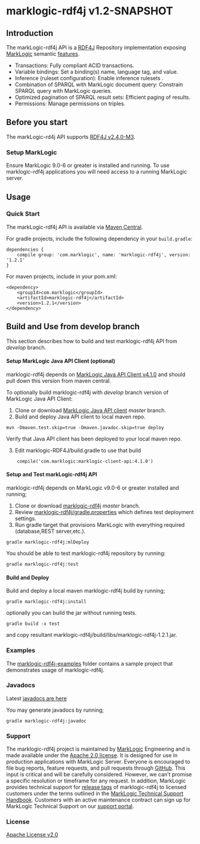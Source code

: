 # marklogic-rdf4j v1.2-SNAPSHOT

## Introduction

The markLogic-rdf4j API is a [RDF4J](http://rdf4j.org/) Repository
implementation exposing [MarkLogic](http://www.marklogic.com) semantic
[features](http://www.marklogic.com/what-is-marklogic/features/semantics/).

* Transactions: Fully compliant ACID transactions.
* Variable bindings: Set a binding(s) name, language tag, and value.
* Inference (ruleset configuration): Enable inference rulesets .
* Combination of SPARQL with MarkLogic document query: Constrain SPARQL query with MarkLogic queries.
* Optimized pagination of SPARQL result sets: Efficient paging of results.
* Permissions: Manage permissions on triples.

## Before you start

The markLogic-rd4j API supports [RDF4J v2.4.0-M3](http://rdf4j.org/).

### Setup MarkLogic

Ensure MarkLogic 9.0-6 or greater is installed and running. To use
marklogic-rdf4j applications you will need access to a running MarkLogic
server.

## Usage

### Quick Start

The markLogic-rdf4j API is available via [Maven
Central](http://central.maven.org/maven2/artifact/com.marklogic/marklogic-rdf4j/1.2.1).

For gradle projects, include the following dependency in your `build.gradle`:

```
dependencies {
    compile group: 'com.marklogic', name: 'marklogic-rdf4j', version: '1.2.1'
}
```

For maven projects, include in your pom.xml:

```
<dependency>
    <groupId>com.marklogic</groupId>
    <artifactId>marklogic-rdf4j</artifactId>
    <version>1.2.1</version>
</dependency>
```

## Build and Use from develop branch

This section describes how to build and test marklogic-rdf4j API from _develop_ branch.

#### Setup MarkLogic Java API Client (optional)

marklogic-rdf4j depends on 
[MarkLogic Java API Client v4.1.0](http://mvnrepository.com/artifact/com.marklogic/marklogic-client-api/4.1.0)
and should pull down this version from maven central.

To optionally build marklogic-rdf4j with _develop_ branch version of MarkLogic Java API Client:

1. Clone or download [MarkLogic Java API client](https://github.com/marklogic/java-client-api/tree/master) _master_ branch.
2. Build and deploy Java API client to local maven repo.

```
mvn -Dmaven.test.skip=true -Dmaven.javadoc.skip=true deploy
```

Verify that Java API client has been deployed to your local maven repo.

3. Edit marklogic-RDF4J/build.gradle to use that build

```
    compile('com.marklogic:marklogic-client-api:4.1.0') 

```


#### Setup and Test markLogic-rdf4j API

marklogic-rdf4j depends on MarkLogic v9.0-6 or greater installed and running;

1. Clone or download [marklogic-rdf4j](https://github.com/marklogic/marklogic-rdf4j/tree/master) _master_ branch.
2. Review [marklogic-rdf4j/gradle.properties](marklogic-rdf4j/gradle.properties) which defines test deployment settings.
3. Run gradle target that provisions MarkLogic with everything required (database,REST server,etc.).

```
gradle marklogic-rdf4j:mlDeploy
```
You should be able to test marklogic-rdf4j repository by running:
```
gradle marklogic-rdf4j:test
```

#### Build and Deploy

Build and deploy a local maven marklogic-rdf4j build by running;

```
gradle marklogic-rdf4j:install

```

optionally you can build the jar without running tests.

```
gradle build -x test
```

and copy resultant marklogic-rdf4j/build/libs/marklogic-rdf4j-1.2.1.jar.

### Examples

The [marklogic-rdf4j-examples](marklogic-rdf4j-examples) folder contains
a sample project that demonstrates usage of marklogic-rdf4j.

### Javadocs

Latest 
[javadocs are here](http://marklogic.github.io/marklogic-rdf4j/marklogic-rdf4j/build/docs/javadoc/index.html)

You may generate javadocs by running;

```
gradle marklogic-rdf4j:javadoc

```


### Support

The marklogic-rdf4j project is maintained by [MarkLogic](https://www.marklogic.com/) Engineering and is made available under the [Apache 2.0 license](LICENSE). It is designed for use in production applications
with MarkLogic Server. Everyone is encouraged to file bug reports, feature requests, and pull requests through
[GitHub](https://github.com/marklogic/marklogic-rdf4j/issues). This input is critical and will be carefully considered. However, we can't promise a specific 
resolution or timeframe for any request. In addition, MarkLogic provides technical support for [release
tags](https://github.com/marklogic/marklogic-rdf4j/releases) of marklogic-rdf4j to
licensed customers under the terms outlined in the [MarkLogic Technical Support Handbook](http://www.marklogic.com/files/Mark_Logic_Support_Handbook.pdf). Customers with an active maintenance contract can sign up for MarkLogic Technical Support on our [support portal](https://help.marklogic.com/).
### License

[Apache License v2.0](LICENSE)


